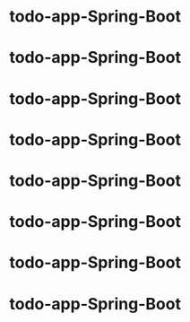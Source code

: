 # todo-app-Spring-Boot
# todo-app-Spring-Boot
# todo-app-Spring-Boot
# todo-app-Spring-Boot
# todo-app-Spring-Boot
# todo-app-Spring-Boot
# todo-app-Spring-Boot
# todo-app-Spring-Boot
